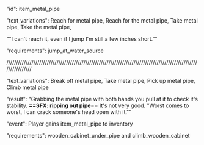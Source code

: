  "id": item_metal_pipe

"text_variations":
Reach for metal pipe, Reach for the metal pipe, Take metal pipe, Take the metal pipe,

""I can't reach it, even if I jump I'm still a few inches short.""

"requirements": jump_at_water_source

////////////////////////////////////////////////////////////////////////////////////////////////////////////////

"text_variations":
Break off metal pipe, Take metal pipe, Pick up metal pipe, Climb metal pipe

"result":
"Grabbing the metal pipe with both hands you pull at it to check it's stability. **==SFX: ripping out pipe==** It's not very good. "Worst comes to worst, I can crack someone's head open with it.""

"event":
Player gains item_metal_pipe to inventory

"requirements": wooden_cabinet_under_pipe and climb_wooden_cabinet